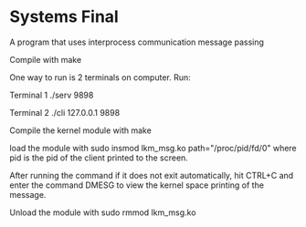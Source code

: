 # Systems Final
A program that uses interprocess communication message passing

Compile with make

One way to run is 2 terminals on computer.  Run:

Terminal 1
./serv 9898

Terminal 2
./cli 127.0.0.1 9898

Compile the kernel module with make

load the module with sudo insmod lkm_msg.ko path="/proc/pid/fd/0" where pid is the pid of the client printed to the screen. 

After running the command if it does not exit automatically, hit CTRL+C and enter the command DMESG to view the kernel 
space printing of the message. 

Unload the module with sudo rmmod lkm_msg.ko


